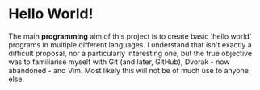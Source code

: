 Hello World!
============

The main **programming** aim of this project is to create basic 'hello world' programs in multiple different languages. I understand that isn't exactly a difficult proposal, nor a particularly interesting one, but the true objective was to familiarise myself with Git (and later, GitHub), Dvorak - now abandoned - and Vim. Most likely this will not be of much use to anyone else.
